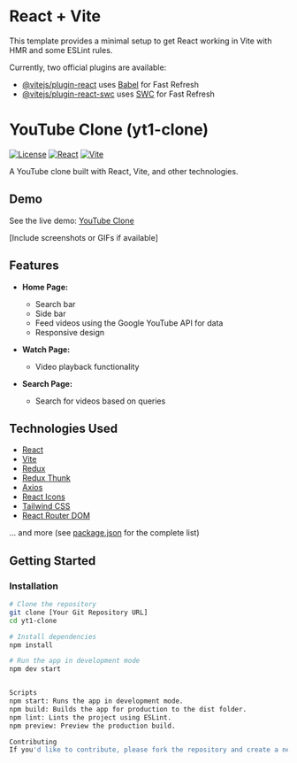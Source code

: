 # React + Vite

This template provides a minimal setup to get React working in Vite with HMR and some ESLint rules.

Currently, two official plugins are available:

- [@vitejs/plugin-react](https://github.com/vitejs/vite-plugin-react/blob/main/packages/plugin-react/README.md) uses [Babel](https://babeljs.io/) for Fast Refresh
- [@vitejs/plugin-react-swc](https://github.com/vitejs/vite-plugin-react-swc) uses [SWC](https://swc.rs/) for Fast Refresh

# YouTube Clone (yt1-clone)

[![License](https://img.shields.io/badge/license-MIT-blue.svg)](LICENSE)
[![React](https://img.shields.io/badge/built%20with-React-blue)](https://reactjs.org/)
[![Vite](https://img.shields.io/badge/built%20with-Vite-brightgreen)](https://vitejs.dev/)

A YouTube clone built with React, Vite, and other technologies.

## Demo

See the live demo: [YouTube Clone](https://65719e9f3812466e912f9c5f--chimerical-selkie-ead2bc.netlify.app/)

[Include screenshots or GIFs if available]

## Features

- **Home Page:**
  - Search bar
  - Side bar
  - Feed videos using the Google YouTube API for data
  - Responsive design

- **Watch Page:**
  - Video playback functionality

- **Search Page:**
  - Search for videos based on queries

## Technologies Used

- [React](https://reactjs.org/)
- [Vite](https://vitejs.dev/)
- [Redux](https://redux.js.org/)
- [Redux Thunk](https://github.com/reduxjs/redux-thunk)
- [Axios](https://axios-http.com/)
- [React Icons](https://react-icons.github.io/react-icons/)
- [Tailwind CSS](https://tailwindcss.com/)
- [React Router DOM](https://reactrouter.com/)

... and more (see [package.json](./package.json) for the complete list)

## Getting Started

### Installation

```bash
# Clone the repository
git clone [Your Git Repository URL]
cd yt1-clone

# Install dependencies
npm install

# Run the app in development mode
npm dev start


Scripts
npm start: Runs the app in development mode.
npm build: Builds the app for production to the dist folder.
npm lint: Lints the project using ESLint.
npm preview: Preview the production build.

Contributing
If you'd like to contribute, please fork the repository and create a new branch. Pull requests are welcome!